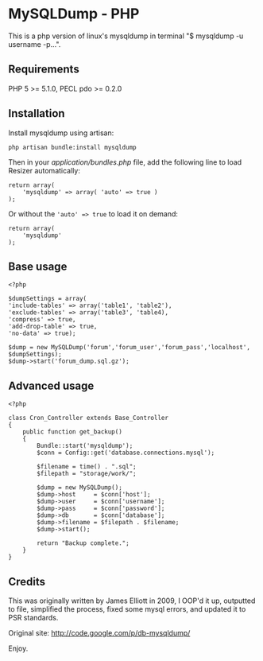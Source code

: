 # MySQLDump - PHP

This is a php version of linux's mysqldump in terminal "$ mysqldump -u username -p...".

## Requirements

PHP 5 >= 5.1.0, PECL pdo >= 0.2.0

## Installation

Install mysqldump using artisan:

    php artisan bundle:install mysqldump

Then in your *application/bundles.php* file, add the following line to load Resizer automatically:

    return array(
        'mysqldump' => array( 'auto' => true )
    );

Or without the `'auto' => true` to load it on demand:

    return array(
        'mysqldump'
    );

## Base usage

    <?php

    $dumpSettings = array(
	'include-tables' => array('table1', 'table2'),
	'exclude-tables' => array('table3', 'table4),
	'compress' => true,
	'add-drop-table' => true,
	'no-data' => true);

    $dump = new MySQLDump('forum','forum_user','forum_pass','localhost', $dumpSettings);
    $dump->start('forum_dump.sql.gz');
          
## Advanced usage

    <?php

    class Cron_Controller extends Base_Controller
    {
        public function get_backup()
        {
            Bundle::start('mysqldump');
            $conn = Config::get('database.connections.mysql');

            $filename = time() . ".sql";
            $filepath = "storage/work/";

            $dump = new MySQLDump();
            $dump->host     = $conn['host'];
            $dump->user     = $conn['username'];
            $dump->pass     = $conn['password'];
            $dump->db       = $conn['database'];
            $dump->filename = $filepath . $filename;
            $dump->start();

            return "Backup complete.";
        }
    }
    

## Credits

This was originally written by James Elliott in 2009, I OOP'd it up, outputted to file, simplified the process, fixed some mysql errors, and updated it to PSR standards.

Original site: http://code.google.com/p/db-mysqldump/

Enjoy.
